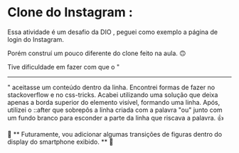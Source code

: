 # Clone do Instagram  :

Essa atividade é um desafio da DIO , peguei como exemplo a página de login do Instagram.

Porém construí um pouco diferente do clone feito na aula. :upside_down_face:

Tive dificuldade em fazer com que o "<hr>" aceitasse um conteúdo dentro da linha. Encontrei formas de fazer no stackoverflow e no css-tricks. Acabei utilizando uma solução que deixa apenas a borda superior do elemento visível, formando uma linha. Após, utilizei o ::after que sobrepôs a linha criada com a palavra "ou" junto com um fundo branco para esconder a parte da linha que riscava a palavra. :+1:

:rocket: ** Futuramente, vou adicionar algumas transições de figuras dentro do display do smartphone exibido. ** :rocket:





